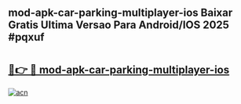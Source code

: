 ## mod-apk-car-parking-multiplayer-ios Baixar Gratis Ultima Versao Para Android/IOS 2025 #pqxuf

# <h2><a href="https://ainizakaria.my?title=mod-apk-car-parking-multiplayer-ios&ref=20M">🔗👉 🔴 mod-apk-car-parking-multiplayer-ios</a></h2>

[![acn](https://github.com/user-attachments/assets/0f9c940e-d8b0-45ae-aac7-cd30a18b3e1c)](https://ainizakaria.my?title=mod-apk-car-parking-multiplayer-ios&ref=20M)

